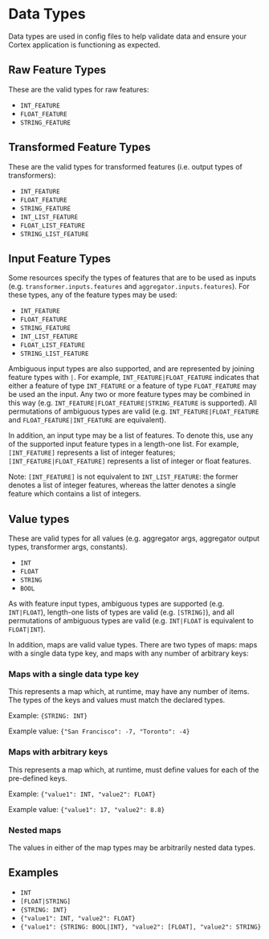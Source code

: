 # Data Types

Data types are used in config files to help validate data and ensure your Cortex application is functioning as expected.

## Raw Feature Types

These are the valid types for raw features:

* `INT_FEATURE`
* `FLOAT_FEATURE`
* `STRING_FEATURE`

## Transformed Feature Types

These are the valid types for transformed features (i.e. output types of transformers):

* `INT_FEATURE`
* `FLOAT_FEATURE`
* `STRING_FEATURE`
* `INT_LIST_FEATURE`
* `FLOAT_LIST_FEATURE`
* `STRING_LIST_FEATURE`

## Input Feature Types

Some resources specify the types of features that are to be used as inputs (e.g. `transformer.inputs.features` and `aggregator.inputs.features`). For these types, any of the feature types may be used:

* `INT_FEATURE`
* `FLOAT_FEATURE`
* `STRING_FEATURE`
* `INT_LIST_FEATURE`
* `FLOAT_LIST_FEATURE`
* `STRING_LIST_FEATURE`

Ambiguous input types are also supported, and are represented by joining feature types with `|`. For example, `INT_FEATURE|FLOAT_FEATURE` indicates that either a feature of type `INT_FEATURE` or a feature of type `FLOAT_FEATURE` may be used an the input. Any two or more feature types may be combined in this way (e.g. `INT_FEATURE|FLOAT_FEATURE|STRING_FEATURE` is supported). All permutations of ambiguous types are valid (e.g. `INT_FEATURE|FLOAT_FEATURE` and `FLOAT_FEATURE|INT_FEATURE` are equivalent).

In addition, an input type may be a list of features. To denote this, use any of the supported input feature types in a length-one list. For example, `[INT_FEATURE]` represents a list of integer features; `[INT_FEATURE|FLOAT_FEATURE]` represents a list of integer or float features.

Note: `[INT_FEATURE]` is not equivalent to `INT_LIST_FEATURE`: the former denotes a list of integer features, whereas the latter denotes a single feature which contains a list of integers.

## Value types

These are valid types for all values (e.g. aggregator args, aggregator output types, transformer args, constants).

* `INT`
* `FLOAT`
* `STRING`
* `BOOL`

As with feature input types, ambiguous types are supported (e.g. `INT|FLOAT`), length-one lists of types are valid (e.g. `[STRING]`), and all permutations of ambiguous types are valid (e.g. `INT|FLOAT` is equivalent to `FLOAT|INT`).

In addition, maps are valid value types. There are two types of maps: maps with a single data type key, and maps with any number of arbitrary keys:

### Maps with a single data type key

This represents a map which, at runtime, may have any number of items. The types of the keys and values must match the declared types.

Example: `{STRING: INT}`

Example value: `{"San Francisco": -7, "Toronto": -4}`

### Maps with arbitrary keys

This represents a map which, at runtime, must define values for each of the pre-defined keys.

Example: `{"value1": INT, "value2": FLOAT}`

Example value: `{"value1": 17, "value2": 8.8}`

### Nested maps

The values in either of the map types may be arbitrarily nested data types.

## Examples

* `INT`
* `[FLOAT|STRING]`
* `{STRING: INT}`
* `{"value1": INT, "value2": FLOAT}`
* `{"value1": {STRING: BOOL|INT}, "value2": [FLOAT], "value2": STRING}`
